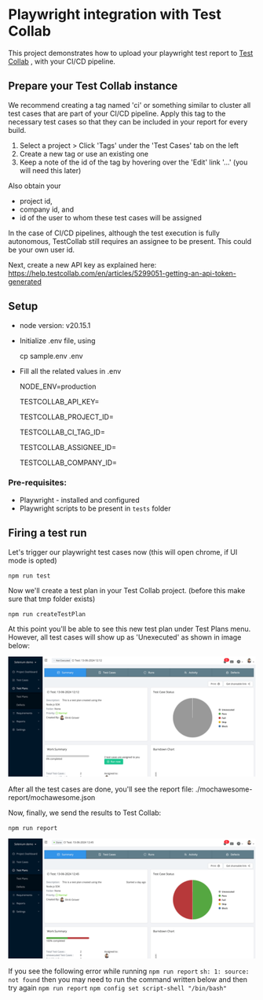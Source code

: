 # Playwright integration with Test Collab

This project demonstrates how to upload your playwright test report to  [Test Collab](https://testcollab.com) , with your CI/CD pipeline.

## Prepare your Test Collab instance

We recommend creating a tag named 'ci' or something similar to cluster all test cases that are part of your CI/CD pipeline. Apply this tag to the necessary test cases so that they can be included in your report for every build.

1. Select a project > Click 'Tags' under the 'Test Cases' tab on the left
2. Create a new tag or use an existing one
3. Keep a note of the id of the tag by hovering over the 'Edit' link '...' (you will need this later)

Also obtain your 
* project id, 
* company id, and 
* id of the user to whom these test cases will be assigned 

In the case of CI/CD pipelines, although the test execution is fully autonomous, TestCollab still requires an assignee to be present. This could be your own user id. 

Next, create a new API key as explained here: https://help.testcollab.com/en/articles/5299051-getting-an-api-token-generated

## Setup

- node version: v20.15.1

- Initialize .env file, using   

    cp sample.env .env

- Fill all the related values in .env

    NODE_ENV=production

    TESTCOLLAB_API_KEY=

    TESTCOLLAB_PROJECT_ID=

    TESTCOLLAB_CI_TAG_ID=

    TESTCOLLAB_ASSIGNEE_ID=

    TESTCOLLAB_COMPANY_ID=

### Pre-requisites:
* Playwright - installed and configured
* Playwright scripts to be present in `tests` folder

## Firing a test run

Let's trigger our playwright test cases now (this will open chrome, if UI mode is opted)

    npm run test

Now we'll create a test plan in your Test Collab project. (before this make sure that tmp folder exists)

    npm run createTestPlan


At this point you'll be able to see this new test plan under Test Plans menu.
However, all test cases will show up as 'Unexecuted' as shown in image below:

![Unexecuted test plan](docs/unexec.png)

After all the test cases are done, you'll see the report file:
./mochawesome-report/mochawesome.json

Now, finally, we send the results to Test Collab:

    npm run report

![Completed test plan](docs/completed.png)

If you see the following error while running `npm run report`
    `sh: 1: source: not found`
then you may need to run the command written below and then try again `npm run report`
    `npm config set script-shell "/bin/bash"` 

